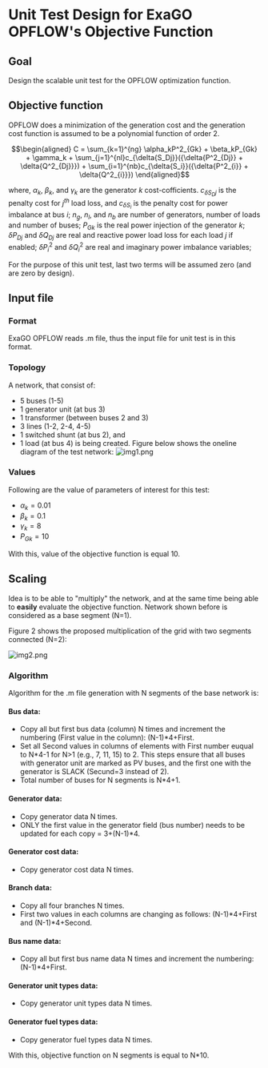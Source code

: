 
# Unit Test Design for ExaGO OPFLOW's  Objective Function

## Goal
Design the scalable unit test for the OPFLOW optimization function.

## Objective function

OPFLOW does a minimization of the generation cost and the generation cost function is assumed to be a polynomial function of order 2.
```math
\begin{aligned}
C = \sum_{k=1}^{ng} \alpha_kP^2_{Gk} + \beta_kP_{Gk} + \gamma_k + \sum_{j=1}^{nl}c_{\delta{S_Dj}}({\delta{P^2_{Dj}} + \delta{Q^2_{Dj}}}) 
+ \sum_{i=1}^{nb}c_{\delta{S_i}}({\delta{P^2_{i}} + \delta{Q^2_{i}}})
\end{aligned}
```
where, $`\alpha_k`$, $`\beta_k`$, and $`\gamma_k`$ are the generator $`k`$ cost-cofficients. $`c_{\delta{S_Dj}}`$ is the penalty cost for $`j^{th}`$ load loss, and $`c_{\delta{S_i}}`$ is the penalty cost for power imbalance at bus $`i`$; $`n_g`$, $`n_l`$, and $`n_b`$ are number of generators, number of loads and number of buses; $`P_{Gk}`$ is the real power injection of the generator $`k`$; $`\delta{P_{Dj}}`$ and $`\delta{Q_{Dj}}`$ are real and reactive power load loss for each load $`j`$ if enabled; $`\delta{P^2_{i}}`$ and $`\delta{Q^2_{i}}`$ are real and imaginary power imbalance variables; 

For the purpose of this unit test, last two terms will be assumed zero (and are zero by design).
## Input file
### Format
ExaGO OPFLOW reads .m file, thus the input file for unit test is in this format.
### Topology
A network, that consist of:
- 5 buses (1-5)
- 1 generator unit (at bus 3)
- 1 transformer (between buses 2 and 3)
- 3 lines (1-2, 2-4, 4-5)
- 1 switched shunt (at bus 2), and 
- 1 load (at bus 4) is being created.
Figure below shows the oneline diagram of the test network:
![img1.png](one_oneline.jpg)


### Values
Following are the value of parameters of interest for this test:

- $`\alpha_{k}=0.01`$
- $`\beta_{k}=0.1`$
- $`\gamma_{k}=8`$
- $`P_{Gk}=10`$


With this, value of the objective function is equal 10. 

## Scaling
Idea is to be able to "multiply" the network, and at the same time being able to **easily** evaluate the objective function. Network shown before is considered as a base segment (N=1).

Figure 2 shows the proposed multiplication of the grid with two segments connected (N=2):

![img2.png](two_oneline.jpg)
### Algorithm
Algorithm for the .m file generation with N segments of the base network is:
#### Bus data:
- Copy all but first bus data (column) N times and increment the numbering (First value in the column): (N-1)*4+First.
- Set all Second values in columns of elements with First number euqual to N*4-1 for N>1 (e.g., 7, 11, 15) to 2. This steps ensure that all buses with generator unit are marked as PV buses, and the first one with the generator is SLACK (Secund=3 instead of 2).
- Total number of buses for N segments is N*4+1.
#### Generator data:
- Copy generator data N times.
- ONLY the first value in the generator field (bus number) needs to be updated for each copy = 3+(N-1)*4.
#### Generator cost data:
- Copy generator cost data N times.
#### Branch data:
- Copy all four branches N times.
- First two values in each columns are changing as follows: (N-1)*4+First and (N-1)*4+Second.
#### Bus name data:
- Copy all but first bus name data N times and increment the numbering: (N-1)*4+First. 
#### Generator unit types data:
- Copy generator unit types data N times.
#### Generator fuel types data:
- Copy generator fuel types data N times.

With this, objective function on N segments is equal to N*10.
